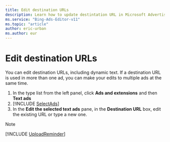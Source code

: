 ```yaml
---
title: Edit destination URLs
description: Learn how to update destintation URL in Microsoft Advertising Editor.
ms.service: "Bing-Ads-Editor-v11"
ms.topic: "article"
author: eric-urban
ms.author: eur
---
```


# Edit destination URLs

You can edit destination URLs, including dynamic text. If a destination URL is used in more than one ad, you can make your edits to multiple ads at the same time.

1. In the type list from the left panel, click **Ads and extensions** and then **Text ads**
1. [!INCLUDE [SelectAds](./includes/SelectAds.md)]
1. In the **Edit the selected text ads** pane, in the **Destination URL** box, edit the existing URL or type a new one.

> [!NOTE]
> [!INCLUDE [UploadReminder](./includes/UploadReminder.md)]


